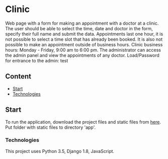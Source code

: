 # Clinic
Web page with a form for making an appointment with a doctor at a clinic.
The user should be able to select the time, date and doctor in the form,
specify their full name and submit the data. Appointments last one hour,
it is not possible to select a time slot that has already been booked.
It is also not possible to make an appointment outside of business hours.
Clinic business hours: Monday - Friday, 9:00 am to 6:00 pm.
The administrator can access the admin panel and view the appointments of any doctor.
Load/Password for entrance to the admin: test


## Content
- [Start](#start)
- [Technologies](#tech)


## <a id="start">Start</a>
To run the application, download the project files and static files from 
[here]([https://drive.google.com/file/d/1ew3mKiVWpxtODSxxzoPFdfnpUIDc1CkL/view?usp=sharing](https://drive.google.com/drive/folders/1l-0wXJi4sg_rm52UIwcKGnFrGZo4y_pJ?usp=sharing)). Put folder with static files
to directory 'app'.


### <a id="tech">Technologies</a>
This project uses Python 3.5, Django 1.8, JavaScript.

